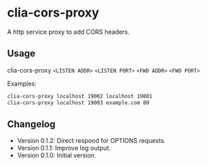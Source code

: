 # clia-cors-proxy

A http service proxy to add CORS headers.

## Usage

clia-cors-proxy `<LISTEN ADDR>` `<LISTEN PORT>` `<FWD ADDR>` `<FWD PORT>`

Examples:

```bash
clia-cors-proxy localhost 19002 localhost 19001
clia-cors-proxy localhost 19003 example.com 80
```

## Changelog

- Version 0.1.2: Direct respond for OPTIONS requests.
- Version 0.1.1: Improve log output.
- Version 0.1.0: Initial version.
